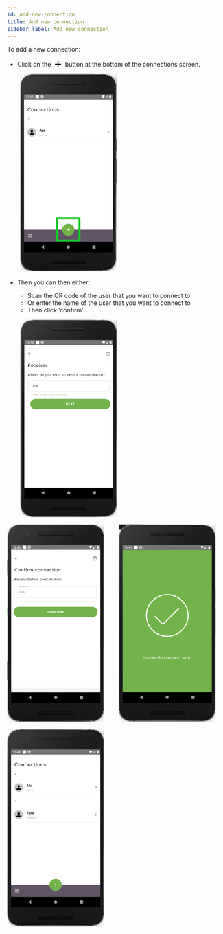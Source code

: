 ```yaml
---
id: add-new-connection
title: Add new connection
sidebar_label: Add new connection
---
```


To add a new connection:

- Click on the <img src="assets/plus-icon.png" alt="plus icon" width="25" style="margin-bottom: -7px"/> button at the bottom of the connections screen.

<img src="assets/add-connection1.png" alt="add connection" width="226" height="460" style="margin-left: 30px;"/>

- Then you can then either:

  - Scan the QR code of the user that you want to connect to
  - Or enter the name of the user that you want to connect to
  - Then click ‘confirm’

    
<img src="assets/add-connection2.png" alt="add connection" width="226" height="460" style="display: inline; margin-left: 30px;"/>

<p>
    <img src="assets/add-connection3.png" alt="add connection" width="226" height="460" style="display: inline;"/>
    <img src="assets/add-connection4.png" alt="add connection" width="226" height="460" style="display: inline; margin-left: 30px;"/>
</p>
<p>
    <img src="assets/add-connection5.png" alt="add connection" width="226" height="460" style="display: inline;"/>
</p>
